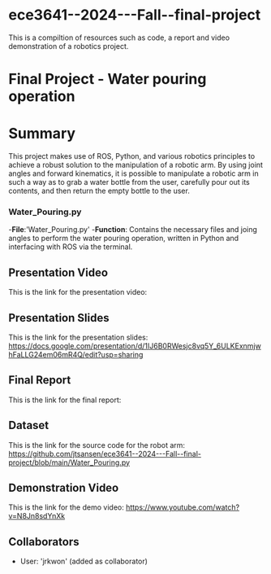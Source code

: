 # ece3641--2024---Fall--final-project
This is a compiltion of resources such as code, a report and video demonstration of a robotics project.


# Final Project - Water pouring operation

# Summary
This project makes use of ROS, Python, and various robotics principles to achieve a robust solution to the manipulation of a robotic arm. By using joint angles and forward kinematics, it is possible to manipulate a robotic arm in such a way as to grab a water bottle from the user, carefully pour out its contents, and then return the empty bottle to the user. 
### Water_Pouring.py
-**File**:'Water_Pouring.py'
-**Function**: Contains the necessary files and joing angles to perform the water pouring operation, written in Python and interfacing with ROS via the terminal. 




## Presentation Video
This is the link for the presentation video: 


## Presentation Slides
This is the link for the presentation slides: 
https://docs.google.com/presentation/d/1IJ6B0RWesjc8vq5Y_6ULKExnmjwhFaLLG24em06mR4Q/edit?usp=sharing

## Final Report
This is the link for the final report: 


## Dataset
This is the link for the source code for the robot arm: 
https://github.com/jtsansen/ece3641--2024---Fall--final-project/blob/main/Water_Pouring.py

## Demonstration Video
This is the link for the demo video: 
https://www.youtube.com/watch?v=N8Jn8sdYnXk

## Collaborators
- User: 'jrkwon' (added as collaborator)

